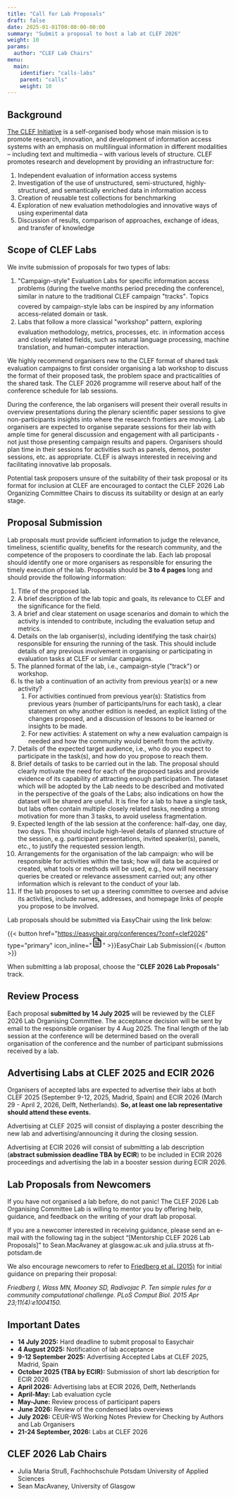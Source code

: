 ```yaml
---
title: "Call for Lab Proposals"
draft: false
date: 2025-01-01T00:00:00-00:00
summary: "Submit a proposal to host a lab at CLEF 2026"
weight: 10
params:
  author: "CLEF Lab Chairs"
menu:
  main:
    identifier: "calls-labs"
    parent: "calls"
    weight: 10
---
```


## Background

[The CLEF Initiative](http://www.clef-initiative.eu/) is a self-organised body whose main mission is to promote research, innovation, and development of information access systems with an emphasis on multilingual information in different modalities – including text and multimedia – with various levels of structure. CLEF promotes research and development by providing an infrastructure for:

1. Independent evaluation of information access systems  
2. Investigation of the use of unstructured, semi-structured, highly-structured, and semantically enriched data in information access  
3. Creation of reusable test collections for benchmarking  
4. Exploration of new evaluation methodologies and innovative ways of using experimental data  
5. Discussion of results, comparison of approaches, exchange of ideas, and transfer of knowledge

## Scope of CLEF Labs

We invite submission of proposals for two types of labs:

1. "Campaign-style" Evaluation Labs for specific information access problems (during the twelve months period preceding the conference), similar in nature to the traditional CLEF campaign "tracks". Topics covered by campaign-style labs can be inspired by any information access-related domain or task.  
2. Labs that follow a more classical "workshop" pattern, exploring evaluation methodology, metrics, processes, etc. in information access and closely related fields, such as natural language processing, machine translation, and human-computer interaction.

We highly recommend organisers new to the CLEF format of shared task evaluation campaigns to first consider organising a lab workshop to discuss the format of their proposed task, the problem space and practicalities of the shared task. The CLEF 2026 programme will reserve about half of the conference schedule for lab sessions.

During the conference, the lab organisers will present their overall results in overview presentations during the plenary scientific paper sessions to give non-participants insights into where the research frontiers are moving. Lab organisers are expected to organise separate sessions for their lab with ample time for general discussion and engagement with all participants \- not just those presenting campaign results and papers. Organisers should plan time in their sessions for activities such as panels, demos, poster sessions, etc. as appropriate. CLEF is always interested in receiving and facilitating innovative lab proposals.

Potential task proposers unsure of the suitability of their task proposal or its format for inclusion at CLEF are encouraged to contact the CLEF 2026 Lab Organizing Committee Chairs to discuss its suitability or design at an early stage.

## Proposal Submission

Lab proposals must provide sufficient information to judge the relevance, timeliness, scientific quality, benefits for the research community, and the competence of the proposers to coordinate the lab. Each lab proposal should identify one or more organisers as responsible for ensuring the timely execution of the lab. Proposals should be **3 to 4 pages** long and should provide the following information:

1. Title of the proposed lab.  
2. A brief description of the lab topic and goals, its relevance to CLEF and the significance for the field.  
3. A brief and clear statement on usage scenarios and domain to which the activity is intended to contribute, including the evaluation setup and metrics.  
4. Details on the lab organiser(s), including identifying the task chair(s) responsible for ensuring the running of the task. This should include details of any previous involvement in organising or participating in evaluation tasks at CLEF or similar campaigns.  
5. The planned format of the lab, i.e., campaign-style ("track") or workshop.  
6. Is the lab a continuation of an activity from previous year(s) or a new activity?  
   1. For activities continued from previous year(s): Statistics from previous years (number of participants/runs for each task), a clear statement on why another edition is needed, an explicit listing of the changes proposed, and a discussion of lessons to be learned or insights to be made.  
   2. For new activities: A statement on why a new evaluation campaign is needed and how the community would benefit from the activity.  
7. Details of the expected target audience, i.e., who do you expect to participate in the task(s), and how do you propose to reach them.  
8. Brief details of tasks to be carried out in the lab. The proposal should clearly motivate the need for each of the proposed tasks and provide evidence of its capability of attracting enough participation. The dataset which will be adopted by the Lab needs to be described and motivated in the perspective of the goals of the Labs; also indications on how the dataset will be shared are useful. It is fine for a lab to have a single task, but labs often contain multiple closely related tasks, needing a strong motivation for more than 3 tasks, to avoid useless fragmentation.  
9. Expected length of the lab session at the conference: half-day, one day, two days. This should include high-level details of planned structure of the session, e.g. participant presentations, invited speaker(s), panels, etc., to justify the requested session length.  
10. Arrangements for the organisation of the lab campaign: who will be responsible for activities within the task; how will data be acquired or created, what tools or methods will be used, e.g., how will necessary queries be created or relevance assessment carried out; any other information which is relevant to the conduct of your lab.  
11. If the lab proposes to set up a steering committee to oversee and advise its activities, include names, addresses, and homepage links of people you propose to be involved.

Lab proposals should be submitted via EasyChair using the link below:

{{< button href="https://easychair.org/conferences/?conf=clef2026" type="primary" icon_inline="<svg xmlns='http://www.w3.org/2000/svg' width='24' height='24' viewBox='0 0 24 24' fill='none' stroke='currentColor' stroke-width='2' stroke-linecap='round' stroke-linejoin='round'><path d='M14 2H6a2 2 0 0 0-2 2v16a2 2 0 0 0 2 2h12a2 2 0 0 0 2-2V8z'></path><polyline points='14 2 14 8 20 8'></polyline><line x1='16' y1='13' x2='8' y2='13'></line><line x1='16' y1='17' x2='8' y2='17'></line><polyline points='10 9 9 9 8 9'></polyline></svg>" >}}EasyChair Lab Submission{{< /button >}}

When submitting a lab proposal, choose the "**CLEF 2026 Lab Proposals**" track.

## Review Process

Each proposal **submitted by 14 July 2025** will be reviewed by the CLEF 2026 Lab Organising Committee. The acceptance decision will be sent by email to the responsible organiser by 4 Aug 2025\. The final length of the lab session at the conference will be determined based on the overall organisation of the conference and the number of participant submissions received by a lab.

## **Advertising Labs at CLEF 2025 and ECIR 2026**

Organisers of accepted labs are expected to advertise their labs at both CLEF 2025 (September 9-12, 2025, Madrid, Spain) and ECIR 2026 (March 29 \- April 2, 2026, Delft, Netherlands). **So, at least one lab representative should attend these events.**

Advertising at CLEF 2025 will consist of displaying a poster describing the new lab and advertising/announcing it during the closing session.

Advertising at ECIR 2026 will consist of submitting a lab description (**abstract submission deadline TBA by ECIR**) to be included in ECIR 2026 proceedings and advertising the lab in a booster session during ECIR 2026\.

## Lab Proposals from Newcomers

If you have not organised a lab before, do not panic\! The CLEF 2026 Lab Organising Committee Lab is willing to mentor you by offering help, guidance, and feedback on the writing of your draft lab proposal.

If you are a newcomer interested in receiving guidance, please send an e-mail with the following tag in the subject “\[Mentorship CLEF 2026 Lab Proposals\]” to Sean.MacAvaney at glasgow.ac.uk and julia.struss at fh-potsdam.de

We also encourage newcomers to refer to [Friedberg et al. (2015)](https://journals.plos.org/ploscompbiol/article?id=10.1371/journal.pcbi.1004150) for initial guidance on preparing their proposal:

*Friedberg I, Wass MN, Mooney SD, Radivojac P. Ten simple rules for a community computational challenge. PLoS Comput Biol. 2015 Apr 23;11(4):e1004150.*

## Important Dates

* **14 July 2025:** Hard deadline to submit proposal to Easychair  
* **4 August 2025:** Notification of lab acceptance  
* **9-12 September 2025:** Advertising Accepted Labs at CLEF 2025, Madrid, Spain  
* **October 2025 (TBA by ECIR):** Submission of short lab description for ECIR 2026  
* **April 2026:** Advertising labs at ECIR 2026, Delft, Netherlands  
* **April-May:** Lab evaluation cycle  
* **May-June:** Review process of participant papers  
* **June 2026:** Review of the condensed labs overviews  
* **July 2026:** CEUR-WS Working Notes Preview for Checking by Authors and Lab Organisers  
* **21-24 September, 2026:** Labs at CLEF 2026

## CLEF 2026 Lab Chairs

* Julia Maria Struß, Fachhochschule Potsdam University of Applied Sciences  
* Sean MacAvaney, University of Glasgow